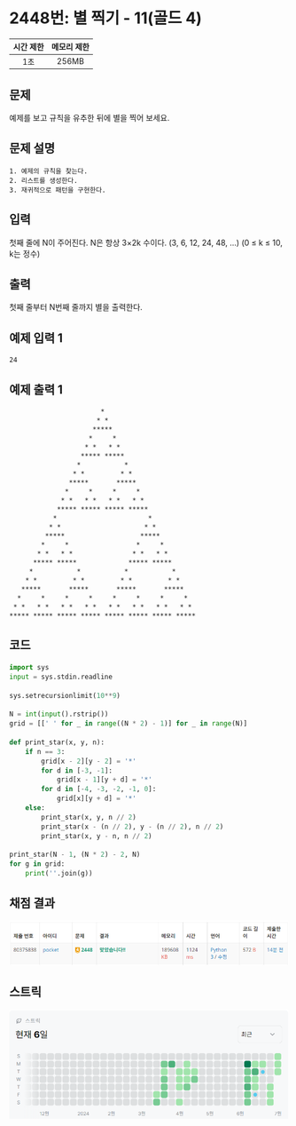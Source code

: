 # 2448번: 별 찍기 - 11(골드 4)
| 시간 제한 | 메모리 제한 |
|:-----:|:------:|
|  1초   | 256MB  |

## 문제
예제를 보고 규칙을 유추한 뒤에 별을 찍어 보세요.

## 문제 설명
```text
1. 예제의 규칙을 찾는다.
2. 리스트를 생성한다.
3. 재귀적으로 패턴을 구현한다.
```

## 입력
첫째 줄에 N이 주어진다. N은 항상 3×2k 수이다. (3, 6, 12, 24, 48, ...) (0 ≤ k ≤ 10, k는 정수)

## 출력
첫째 줄부터 N번째 줄까지 별을 출력한다.


## 예제 입력 1 
```text
24
```
## 예제 출력 1 
```text
                       *                        
                      * *                       
                     *****                      
                    *     *                     
                   * *   * *                    
                  ***** *****                   
                 *           *                  
                * *         * *                 
               *****       *****                
              *     *     *     *               
             * *   * *   * *   * *              
            ***** ***** ***** *****             
           *                       *            
          * *                     * *           
         *****                   *****          
        *     *                 *     *         
       * *   * *               * *   * *        
      ***** *****             ***** *****       
     *           *           *           *      
    * *         * *         * *         * *     
   *****       *****       *****       *****    
  *     *     *     *     *     *     *     *   
 * *   * *   * *   * *   * *   * *   * *   * *  
***** ***** ***** ***** ***** ***** ***** *****
```


## 코드
```python
import sys
input = sys.stdin.readline

sys.setrecursionlimit(10**9)

N = int(input().rstrip())
grid = [[' ' for _ in range((N * 2) - 1)] for _ in range(N)]

def print_star(x, y, n):
    if n == 3:
        grid[x - 2][y - 2] = '*'
        for d in [-3, -1]:
            grid[x - 1][y + d] = '*'
        for d in [-4, -3, -2, -1, 0]:
            grid[x][y + d] = '*'
    else:
        print_star(x, y, n // 2)
        print_star(x - (n // 2), y - (n // 2), n // 2)
        print_star(x, y - n, n // 2)

print_star(N - 1, (N * 2) - 2, N)
for g in grid:
    print(''.join(g))


```

## 채점 결과
![img.png](img.png)

## 스트릭
![img_1.png](img_1.png)